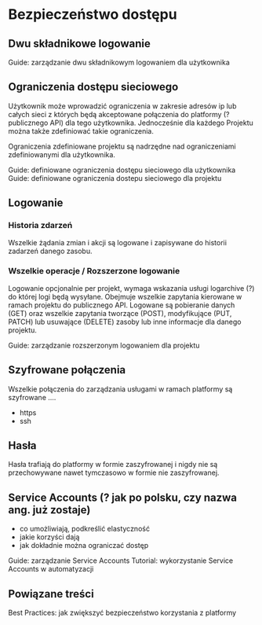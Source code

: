 # Bezpieczeństwo dostępu

## Dwu składnikowe logowanie


Guide: zarządzanie dwu składnikowym logowaniem dla użytkownika 


## Ograniczenia dostępu sieciowego

Użytkownik może wprowadzić ograniczenia w zakresie adresów ip lub całych sieci z których będą akceptowane połączenia do platformy (? publicznego API) dla tego użytkownika. Jednocześnie dla każdego Projektu można także zdefiniować takie ograniczenia.

Ograniczenia zdefiniowane projektu są nadrzędne nad ograniczeniami zdefiniowanymi dla użytkownika. 

Guide: definiowane ograniczenia dostępu sieciowego dla użytkownika
Guide: definiowane ograniczenia dostepu sieciowego dla projektu


## Logowanie

### Historia zdarzeń

Wszelkie żądania zmian i akcji są logowane i zapisywane do historii zadarzeń danego zasobu.

### Wszelkie operacje / Rozszerzone logowanie

Logowanie opcjonalnie per projekt, wymaga wskazania usługi logarchive (?) do której logi będą wysyłane. Obejmuje wszelkie zapytania kierowane w ramach projektu do publicznego API. Logowane są pobieranie danych (GET) oraz wszelkie zapytania tworzące (POST), modyfikujące (PUT, PATCH) lub usuwające (DELETE) zasoby lub inne informacje dla danego projektu. 

Guide: zarządzanie rozszerzonym logowaniem dla projektu


## Szyfrowane połączenia

Wszelkie połączenia do zarządzania usługami w ramach platformy są szyfrowane ....

* https
* ssh


## Hasła

Hasła trafiają do platformy w formie zaszyfrowanej i nigdy nie są przechowywane nawet tymczasowo w formie nie zaszyfrowanej.

<!-- TODO: do weryfikacji  -->


## Service Accounts (? jak po polsku, czy nazwa ang. już zostaje)

* co umożliwiają, podkreślić elastyczność
* jakie korzyści dają
* jak dokładnie można ograniczać dostęp

Guide: zarządzanie Service Accounts
Tutorial: wykorzystanie Service Accounts w automatyzacji 


## Powiązane treści

Best Practices: jak zwiększyć bezpieczeństwo korzystania z platformy
